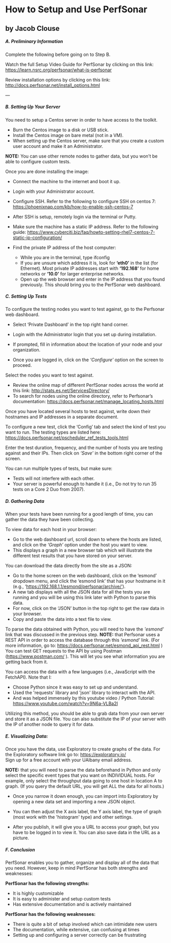 # How to Setup and Use PerfSonar
## by Jacob Clouse


##### A. Preliminary Information


Complete the following before going on to Step B.

Watch the full Setup Video Guide for PerfSonar by clicking on 
this link: https://learn.nsrc.org/perfsonar/what-is-perfsonar


Review installation options by clicking on 
this link: http://docs.perfsonar.net/install_options.html

—

##### B. Setting Up Your Server


You need to setup a Centos server in order to have access to the toolkit.
- Burn the Centos image to a disk or USB stick.
- Install the Centos image on bare metal (not in a VM).
- When setting up the Centos server, make sure that you create a custom user account and make it an Administrator.

**NOTE:** You can use other remote nodes to gather data, but you won’t be able to configure custom tests.

Once you are done installing the image:
- Connect the machine to the internet and boot it up.
- Login with your Administrator account.
- Configure SSH. Refer to the following to configure SSH on centos 7: https://phoenixnap.com/kb/how-to-enable-ssh-centos-7 
- After SSH is setup, remotely login via the terminal or Putty.

- Make sure the machine has a static IP address. Refer to the following guide: https://www.cyberciti.biz/faq/howto-setting-rhel7-centos-7-static-ip-configuration/


- Find the private IP address of the host computer:
    - While you are in the terminal, type ifconfig
    - If you are unsure which address it is, look for **‘eth0’** in the list (for Ethernet). Most private IP addresses start with **‘192.168’** for home networks or **‘10.0’** for larger enterprise networks.
    - Open up the web browser and enter in the IP address that you found previously. This should bring you to the PerfSonar web dashboard.


##### C. Setting Up Tests

To configure the testing nodes you want to test against, go to the Perfsonar web dashboard.
- Select ‘Private Dashboard’ in the top right hand corner.
- Login with the Administrator login that you set up during installation.
- If prompted, fill in information about the location of your node and your organization.


- Once you are logged in, click on the _‘Configure’_ option on the screen to proceed. 


Select the nodes you want to test against. 
- Review the online map of different PerfSonar nodes across the world at this link: http://stats.es.net/ServicesDirectory/ 
- To search for nodes using the online directory, refer to Perfsonar’s documentation: https://docs.perfsonar.net/manage_locating_hosts.html


Once you have located several hosts to test against, write down their hostnames and IP addresses in a separate document.


To configure a new test, click the ‘Config’ tab and select the kind of test you want to run.
The testing types are listed here: https://docs.perfsonar.net/pscheduler_ref_tests_tools.html


Enter the test duration, frequency, and the number of hosts you are testing against and their IPs. Then click on _‘Save’_ in the bottom right corner of the screen. 


You can run multiple types of tests, but make sure:
- Tests will not interfere with each other. 
- Your server is powerful enough to handle it (i.e., Do not try to run 35 tests on a Core 2 Duo from 2007).


##### D. Gathering Data


When your tests have been running for a good length of time, you can gather the data they have been collecting.
 
To view data for each host in your browser:
- Go to the web dashboard url, scroll down to where the hosts are listed, and click on the _‘Graph’_ option under the host you want to view.
- This displays a graph in a new browser tab which will illustrate the different test results that you have stored on your server.


You can download the data directly from the site as a JSON:
- Go to the home screen on the web dashboard, click on the ‘esmond’ dropdown menu, and click the ‘esmond link’ that has your hostname in it (e.g., ‘https://192.168.1.1/esmond/perfsonar/archive/’). 
- A new tab displays with all the JSON data for all the tests you are running and you will be using this  link later with Python to parse this data. 
- For now, click on the ‘JSON’ button in the top right to get the raw data in your browser.
- Copy and paste the data into a text file to view.


To parse the data obtained with Python, you will need to have the _'esmond'_ link that was discussed in the previous step. 
**NOTE:** that Perfsonar uses a REST API in order to access the database through this _‘esmond’_ link.
    (For more information, go to: https://docs.perfsonar.net/esmond_api_rest.html )
You can test GET requests to the API by using Postman (https://www.postman.com/ ). This will let you see what information you are getting back from it.

You can access the data with a few languages (i.e., JavaScript with the FetchAPI). Note that I:
* Choose Python since it was easy to set up and understand. 
* Used the 'requests' library and 'json' library to interact with the API.
* And was helped immensely by this youtube video / Python Tutorial: https://www.youtube.com/watch?v=9N6a-VLBa2I


Utilizing this method, you should be able to grab data from your own server and store it as a JSON file. You can also substitute the IP of your server with the IP of another node to query it for data.


##### E. Visualizing Data:


Once you have the data, use Exploratory to create graphs of the data.
For the Exploratory software link go to: https://exploratory.io/  
Sign up for a free account with your UAlbany email address.


**NOTE:** that you will need to parse the data beforehand in Python and only select the specific event types that you want on INDIVIDUAL hosts. For example, only select the throughput data going to one host in location A to graph. (If you query the default URL, you will get ALL the data for all hosts.) 

- Once you narrow it down enough, you can import into Exploratory by opening a new data set and importing a new JSON object.

- You can then adjust the X axis label, the Y axis label, the type of graph (most work with the 'histogram' type) and other settings. 

- After you publish, it will give you a URL to access your graph, but you have to be logged in to view it. You can also save data in the URL as a picture. 


##### F. Conclusion


PerfSonar enables you to gather, organize and display all of the data that you need. However, keep in mind PerfSonar has both strengths and weaknesses:

__PerfSonar has the following strengths:__
- It is highly customizable
- It is easy to administer and setup custom tests
- Has extensive documentation and is actively maintained

__PerfSonar has the following weaknesses:__
- There is quite a bit of setup involved which can intimidate new users
- The documentation, while extensive, can confusing at times
- Setting up and configuring a server correctly can be frustrating



